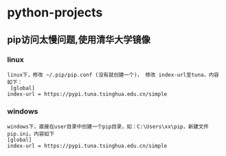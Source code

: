 # python-projects
## pip访问太慢问题,使用清华大学镜像
### linux 
    linux下，修改 ~/.pip/pip.conf (没有就创建一个)， 修改 index-url至tuna，内容如下：
     [global]
    index-url = https://pypi.tuna.tsinghua.edu.cn/simple
### windows
    windows下，直接在user目录中创建一个pip目录，如：C:\Users\xx\pip，新建文件pip.ini，内容如下
    [global]
    index-url = https://pypi.tuna.tsinghua.edu.cn/simple


